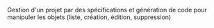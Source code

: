 Gestion d'un projet par des spécifications et génération de code pour manipuler les objets (liste, création, édition, suppression)